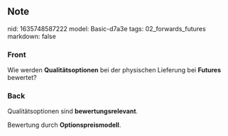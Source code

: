 ## Note
nid: 1635748587222
model: Basic-d7a3e
tags: 02_forwards_futures
markdown: false

### Front
Wie werden <b>Qualitätsoptionen</b> bei der physischen Lieferung
bei <b>Futures</b> bewertet?

### Back
Qualitätsoptionen sind <b>bewertungsrelevant</b>.
<div>
  Bewertung durch <b>Optionspreismodell</b>.
</div>
